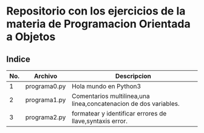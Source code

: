# Repositorio con los ejercicios de la materia de Programacion Orientada a Objetos 

## Indice

|No.|Archivo|Descripcion|
|--|--|--|
|1|programa0.py|Hola mundo en Python3|
|2|programa1.py|Comentarios multilinea,una linea,concatenacion de dos variables.|
|3|programa2.py|formatear y identificar errores de llave,syntaxis error.|

